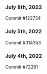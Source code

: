 ### July 8th, 2022

Commit #122734

### July 5th, 2022

Commit #314353


### July 4th, 2022

Commit #72281
